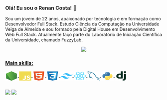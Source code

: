 ### Olá! Eu sou o Renan Costa! 👋

Sou um jovem de 22 anos, apaixonado por tecnologia e em formação como Desenvolvedor Full Stack. Estudo Ciência da Computação na Universidade Veiga de Almeida e sou formado pela Digital House em Desenvolvimento Web Full Stack. Atualmente faço parte do Laboratório de Iniciação Científica da Universidade, chamado FuzzyLab.
<!-- [![GitHub Streak](https://github-readme-streak-stats.herokuapp.com?user=renanppcosta&theme=dark&locale=pt_BR&date_format=n%2Fj%5B%2FY%5D&card_width=900)](https://git.io/streak-stats) -->

<div align="center">
  <a href="https://github.com/renanppcosta">
 <!-- <img height="150em" src="https://github-readme-stats.vercel.app/api?username=renanppcosta&show_icons=true&theme=dark&include_all_commits=true&count_private=true"/> -->
  <img height="150em" src="https://github-readme-stats.vercel.app/api/top-langs/?username=renanppcosta&layout=compact&langs_count=7&theme=dark"/>
</div>
    
### Main skills:
<div style="display: inline_block">
  <img align="center" alt="Renan-CSS" height="30" width="40" src="https://raw.githubusercontent.com/devicons/devicon/master/icons/nodejs/nodejs-original.svg">
  <img align="center" alt="Renan-Js" height="30" width="40" src="https://raw.githubusercontent.com/devicons/devicon/master/icons/javascript/javascript-plain.svg">
  <img align="center" alt="Renan-HTML" height="30" width="40" src="https://raw.githubusercontent.com/devicons/devicon/master/icons/html5/html5-original.svg">
  <img align="center" alt="Renan-CSS" height="30" width="40" src="https://raw.githubusercontent.com/devicons/devicon/master/icons/css3/css3-original.svg">
  <img align="center" alt="Renan-CSS" height="30" width="40" src="https://github.com/devicons/devicon/blob/master/icons/tailwindcss/tailwindcss-original.svg">
  <img align="center" alt="Renan-CSS" height="30" width="40" src="https://raw.githubusercontent.com/devicons/devicon/master/icons/react/react-original.svg">
   <img align="center" alt="Renan-CSS" height="30" width="40" src="https://raw.githubusercontent.com/devicons/devicon/master/icons/mysql/mysql-original.svg">
  <img align="center" alt="Renan-CSS" height="30" width="40" src="https://raw.githubusercontent.com/devicons/devicon/master/icons/python/python-original.svg">
  <img align="center" alt="Renan-CSS" height="30" width="40" src="https://github.com/devicons/devicon/blob/master/icons/django/django-plain.svg">
</div>
  
  ##
 
<div> 
  <a href = "mailto:renanppcosta@gmail.com"><img src="https://img.shields.io/badge/-Gmail-%23333?style=for-the-badge&logo=gmail&logoColor=white" target="_blank"></a>
  <a href="" target="_blank"><img src="https://img.shields.io/badge/-LinkedIn-%230077B5?style=for-the-badge&logo=linkedin&logoColor=white" target="_blank"></a> 
 
  
  
  
  
<!--
**RenanppCosta/RenanppCosta** is a ✨ _special_ ✨ repository because its `README.md` (this file) appears on your GitHub profile.

Here are some ideas to get you started:

- 🔭 I’m currently working on ...
- 🌱 I’m currently learning ...
- 👯 I’m looking to collaborate on ...
- 🤔 I’m looking for help with ...
- 💬 Ask me about ...
- 📫 How to reach me: ...
- 😄 Pronouns: ...
- ⚡ Fun fact: ...
-->
